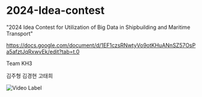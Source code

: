 # 2024-Idea-contest

"2024 Idea Contest for Utilization of Big Data in Shipbuilding and Maritime Transport"


https://docs.google.com/document/d/1EF1czsRNwtyVo9otKHuANnSZ57OsPa5afztJqRxwvEk/edit?tab=t.0

Team KH3

김주형 김경현 고태희


![Video Label](http://img.youtube.com/vi/50dEEORcdAc/0.jpg)
